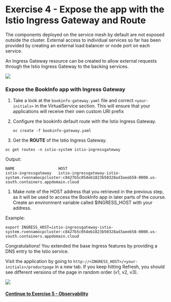 # Exercise 4 - Expose the app with the Istio Ingress Gateway and Route

The components deployed on the service mesh by default are not exposed outside the cluster. External access to individual services so far has been provided by creating an external load balancer or node port on each service.

An Ingress Gateway resource can be created to allow external requests through the Istio Ingress Gateway to the backing services.

![](../README_images/withistio.svg)

### Expose the BookInfo app with Ingress Gateway
1. Take a look at the `bookinfo-gateway.yaml` file and correct `<your-initials>` in the VirtualService section. This will ensure that your applications will receive their own custom URI prefix
1. Configure the bookinfo default route with the Istio Ingress Gateway. 

    ```shell
    oc create -f bookinfo-gateway.yaml
    ```

2. Get the **ROUTE** of the Istio Ingress Gateway.

```shell
oc get routes -n istio-system istio-ingressgateway
```

Output:

```shell
NAME                   HOST
istio-ingressgateway   istio-ingressgateway-istio-system.rvennamocpcluster-c8427b5c054eb1823b50328ad3aeeb58-0000.us-south.containers.appdomain.cloud
```

1. Make note of the HOST address that you retrieved in the previous step, as it will be used to access the BookInfo app in later parts of the course. Create an environment variable called $INGRESS_HOST with your address.

Example:
```
export INGRESS_HOST=istio-ingressgateway-istio-system.rvennamocpcluster-c8427b5c054eb1823b50328ad3aeeb58-0000.us-south.containers.appdomain.cloud
```

Congratulations! You extended the base Ingress features by providing a DNS entry to the Istio service.

Visit the application by going to `http://<INGRESS_HOST>/<your-initials>/productpage` in a new tab. If you keep hitting Refresh, you should see different versions of the page in random order (v1, v2, v3).

![](../README_images/bookinfo.png)

#### [Continue to Exercise 5 - Observability](../exercise-5/README.md)
